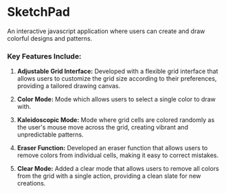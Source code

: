 # SketchPad
An interactive javascript application where users can create and draw colorful designs and patterns.

### Key Features Include:

1. **Adjustable Grid Interface:** Developed with a flexible grid interface that allows users to customize the grid size according to their preferences, providing a tailored drawing canvas.

2. **Color Mode:** Mode which allows users to select a single color to draw with.

3. **Kaleidoscopic Mode:** Mode where grid cells are colored randomly as the user's mouse move across the grid, creating vibrant and unpredictable patterns.

4. **Eraser Function:** Developed an eraser function that allows users to remove colors from individual cells, making it easy to correct mistakes.

4. **Clear Mode:** Added a clear mode that allows users to remove all colors from the grid with a single action, providing a clean slate for new creations.

